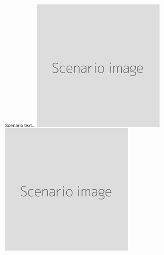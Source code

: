 Scenario text...
![](scenario.png "Illustrate scenario 1")
<br>
![](scenario.png "Illustrate scenario 2")